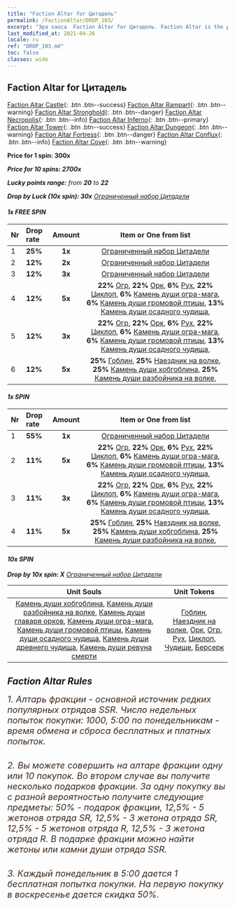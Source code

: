 ```yaml
---
title: "Faction Altar for Цитадель"
permalink: /FactionAltar/DROP_103/
excerpt: "Эра хаоса  Faction Altar for Цитадель. Faction Altar is the primary method for obtaining SSR units from the popular faction. Limited to 1,000 purchases each week. The popular faction changes at 05:00 every Monday. Purchase attempts and free purchase attempts will also reset then."
last_modified_at: 2021-04-26
locale: ru
ref: "DROP_103.md"
toc: false
classes: wide
---
```


##  Faction Altar for **Цитадель**

  [Faction Altar Castle](/ru/FactionAltar/DROP_101/){: .btn .btn--success} [Faction Altar Rampart](/ru/FactionAltar/DROP_102/){: .btn .btn--warning} [Faction Altar Stronghold](/ru/FactionAltar/DROP_103/){: .btn .btn--danger} [Faction Altar Necropolis](/ru/FactionAltar/DROP_104/){: .btn .btn--info} [Faction Altar Inferno](/ru/FactionAltar/DROP_105/){: .btn .btn--primary} [Faction Altar Tower](/ru/FactionAltar/DROP_106/){: .btn .btn--success} [Faction Altar Dungeon](/ru/FactionAltar/DROP_107/){: .btn .btn--warning} [Faction Altar Fortress](/ru/FactionAltar/DROP_108/){: .btn .btn--danger} [Faction Altar Conflux](/ru/FactionAltar/DROP_109/){: .btn .btn--info} [Faction Altar Cove](/ru/FactionAltar/DROP_112/){: .btn .btn--warning} 

  **Price for 1 spin: 300x** <i class="fas fa-gem"/>

  **Price for 10 spins: 2700x** <i class="fas fa-gem"/>

  **Lucky points range:** from **20** to **22**

  **Drop by Luck (10x spin): 30x** [Ограниченный набор Цитадели](/ItemsRU/con_2140/)

####  1x FREE SPIN 

  |    Nr    |  Drop rate  |  Amount   |   Item or One from list  |
  |:---------|:------------|:---------:|:------------------------:|
  | 1 | **25%** | **1x** | [Ограниченный набор Цитадели](/ItemsRU/con_2140/) |
  | 2 | **12%** | **2x** | [Ограниченный набор Цитадели](/ItemsRU/con_2140/) |
  | 3 | **12%** | **3x** | [Ограниченный набор Цитадели](/ItemsRU/con_2140/) |
  | 4 | **12%** | **5x** |  **22%** [Огр](/ItemsRU/unt_220/),  **22%** [Орк](/ItemsRU/unt_219/),  **6%** [Рух](/ItemsRU/unt_221/),  **22%** [Циклоп](/ItemsRU/unt_222/),  **6%** [Камень души огра-мага](/ItemsRU/unt_308/),  **6%** [Камень души громовой птицы](/ItemsRU/unt_309/),  **13%** [Камень души осадного чудища](/ItemsRU/unt_310/),  |
  | 5 | **12%** | **3x** |  **22%** [Огр](/ItemsRU/unt_220/),  **22%** [Орк](/ItemsRU/unt_219/),  **6%** [Рух](/ItemsRU/unt_221/),  **22%** [Циклоп](/ItemsRU/unt_222/),  **6%** [Камень души огра-мага](/ItemsRU/unt_308/),  **6%** [Камень души громовой птицы](/ItemsRU/unt_309/),  **13%** [Камень души осадного чудища](/ItemsRU/unt_310/),  |
  | 6 | **12%** | **5x** |  **25%** [Гоблин](/ItemsRU/unt_217/),  **25%** [Наездник на волке](/ItemsRU/unt_218/),  **25%** [Камень души хобгоблина](/ItemsRU/unt_305/),  **25%** [Камень души разбойника на волке](/ItemsRU/unt_306/),  |


####  1x SPIN 

  |    Nr    |  Drop rate  |  Amount   |   Item or One from list  |
  |:---------|:------------|:---------:|:------------------------:|
  | 1 | **55%** | **1x** | [Ограниченный набор Цитадели](/ItemsRU/con_2140/) |
  | 2 | **11%** | **5x** |  **22%** [Огр](/ItemsRU/unt_220/),  **22%** [Орк](/ItemsRU/unt_219/),  **6%** [Рух](/ItemsRU/unt_221/),  **22%** [Циклоп](/ItemsRU/unt_222/),  **6%** [Камень души огра-мага](/ItemsRU/unt_308/),  **6%** [Камень души громовой птицы](/ItemsRU/unt_309/),  **13%** [Камень души осадного чудища](/ItemsRU/unt_310/),  |
  | 3 | **11%** | **3x** |  **22%** [Огр](/ItemsRU/unt_220/),  **22%** [Орк](/ItemsRU/unt_219/),  **6%** [Рух](/ItemsRU/unt_221/),  **22%** [Циклоп](/ItemsRU/unt_222/),  **6%** [Камень души огра-мага](/ItemsRU/unt_308/),  **6%** [Камень души громовой птицы](/ItemsRU/unt_309/),  **13%** [Камень души осадного чудища](/ItemsRU/unt_310/),  |
  | 4 | **11%** | **5x** |  **25%** [Гоблин](/ItemsRU/unt_217/),  **25%** [Наездник на волке](/ItemsRU/unt_218/),  **25%** [Камень души хобгоблина](/ItemsRU/unt_305/),  **25%** [Камень души разбойника на волке](/ItemsRU/unt_306/),  |


####  10x SPIN 

  **Drop by 10x spin: X** [Ограниченный набор Цитадели](/ItemsRU/con_2140/)

  |    Unit Souls    |  Unit Tokens  |
  |:----------------:|:-------------:|
  | [Камень души хобгоблина](/ItemsRU/unt_305/), [Камень души разбойника на волке](/ItemsRU/unt_306/), [Камень души главаря орков](/ItemsRU/unt_307/), [Камень души огра-мага](/ItemsRU/unt_308/), [Камень души громовой птицы](/ItemsRU/unt_309/), [Камень души осадного чудища](/ItemsRU/unt_310/), [Камень души древнего чудища](/ItemsRU/unt_311/), [Камень души ревуна смерти](/ItemsRU/unt_312/) | [Гоблин](/ItemsRU/unt_217/), [Наездник на волке](/ItemsRU/unt_218/), [Орк](/ItemsRU/unt_219/), [Огр](/ItemsRU/unt_220/), [Рух](/ItemsRU/unt_221/), [Циклоп](/ItemsRU/unt_222/), [Чудище](/ItemsRU/unt_223/), [Берсерк](/ItemsRU/unt_224/) |



## Faction Altar Rules

  <span style="color: #3c2a1e;font-size:20px">1. Алтарь фракции - основной источник редких популярных отрядов SSR. Число недельных попыток покупки: 1000, 5:00 по понедельникам - время обмена и сброса бесплатных и платных попыток.</span><br/>

<br/>  <span style="color: #3c2a1e;font-size:20px">2. Вы можете совершить на алтаре фракции одну или 10 покупок. Во втором случае вы получите несколько подарков фракции. За одну покупку вы с разной вероятностью получите следующие предметы: 50% - подарок фракции, 12,5% - 5 жетонов отряда SR, 12,5% - 3 жетона отряда SR, 12,5% - 5 жетонов отряда R, 12,5% - 3 жетона отряда R. В подарке фракции можно найти жетоны или камни души отряда SSR.</span>

<br/>  <span style="color: #3c2a1e;font-size:20px">3. Каждый понедельник в 5:00 дается 1 бесплатная попытка покупки. На первую покупку в воскресенье дается скидка 50%.</span><br/>

<br/>